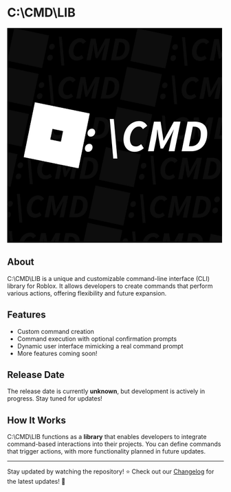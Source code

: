 # C:\CMD\LIB  
![C-CMD-LIB Logo](https://github.com/XENFLIX3R/C-CMD-LIB/blob/main/AssetLogo.png)  

## About  
C:\CMD\LIB is a unique and customizable command-line interface (CLI) library for Roblox. It allows developers to create commands that perform various actions, offering flexibility and future expansion.  

## Features  
- Custom command creation  
- Command execution with optional confirmation prompts  
- Dynamic user interface mimicking a real command prompt  
- More features coming soon!  

## Release Date  
The release date is currently **unknown**, but development is actively in progress. Stay tuned for updates!  

## How It Works  
C:\CMD\LIB functions as a **library** that enables developers to integrate command-based interactions into their projects. You can define commands that trigger actions, with more functionality planned in future updates.  

---  
Stay updated by watching the repository! ⭐ Check out our [Changelog](https://github.com/XENFLIX3R/C-CMD-LIB/blob/main/ChangeLog.md) for the latest updates! 🚀
